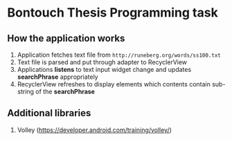 # Bontouch Thesis Programming task

## How the application works

1. Application fetches text file from `http://runeberg.org/words/ss100.txt`
2. Text file is parsed and put through adapter to RecyclerView
3. Applications __listens__ to text input widget change and updates __searchPhrase__ appropriately
4. RecyclerView refreshes to display elements which contents contain sub-string of the __searchPhrase__

## Additional libraries
1. Volley (https://developer.android.com/training/volley/)